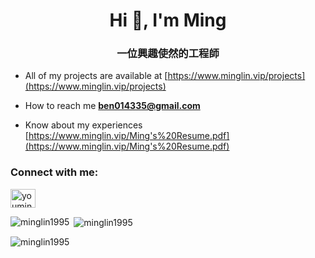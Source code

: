 <h1 align="center">Hi 👋, I'm Ming</h1>
<h3 align="center">一位興趣使然的工程師</h3>

-  All of my projects are available at [https://www.minglin.vip/projects](https://www.minglin.vip/projects)

-  How to reach me **ben014335@gmail.com**

-  Know about my experiences [https://www.minglin.vip/Ming's%20Resume.pdf](https://www.minglin.vip/Ming's%20Resume.pdf)

<h3 align="left">Connect with me:</h3>
<p align="left">
<a href="https://linkedin.com/in/youminglin" target="blank"><img align="center" src="https://raw.githubusercontent.com/rahuldkjain/github-profile-readme-generator/master/src/images/icons/Social/linked-in-alt.svg" alt="youminglin" height="30" width="40" /></a>
</p>

<p><img align="left" src="https://github-readme-stats.vercel.app/api/top-langs?username=minglin1995&show_icons=true&locale=en&layout=compact&theme=ambient_gradientk" alt="minglin1995" /></p>

<p>&nbsp;<img align="center" src="https://github-readme-stats.vercel.app/api?username=minglin1995&show_icons=true&locale=en&theme=ambient_gradientk" alt="minglin1995" /></p>

<p><img align="center" src="https://github-readme-streak-stats.herokuapp.com/?user=minglin1995&theme=ambient_gradientk" alt="minglin1995" /></p>

